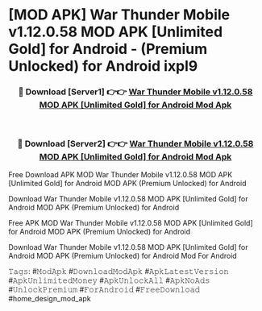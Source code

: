 # [MOD APK] War Thunder Mobile v1.12.0.58 MOD APK [Unlimited Gold] for Android  - (Premium Unlocked) for Android ixpl9



<div align="center">
<h3>🔴 Download [Server1] 👉👉 <a href="https://momento.my/?title=War_Thunder_Mobile_v1.12.0.58_MOD_APK_[Unlimited_Gold]_for_Android_">War Thunder Mobile v1.12.0.58 MOD APK [Unlimited Gold] for Android  Mod Apk</a></h3><br>

<h3>🔴 Download [Server2] 👉👉 <a href="https://momento.my/?title=War_Thunder_Mobile_v1.12.0.58_MOD_APK_[Unlimited_Gold]_for_Android_">War Thunder Mobile v1.12.0.58 MOD APK [Unlimited Gold] for Android  Mod Apk</a></h3>
</div>



Free Download APK MOD War Thunder Mobile v1.12.0.58 MOD APK [Unlimited Gold] for Android  MOD APK (Premium Unlocked) for Android

Download War Thunder Mobile v1.12.0.58 MOD APK [Unlimited Gold] for Android  MOD APK (Premium Unlocked) for Android

Free APK MOD War Thunder Mobile v1.12.0.58 MOD APK [Unlimited Gold] for Android  MOD APK (Premium Unlocked) for Android

Download War Thunder Mobile v1.12.0.58 MOD APK [Unlimited Gold] for Android  MOD APK (Premium Unlocked) for Android Mod For Android

𝚃𝚊𝚐𝚜: #𝙼𝚘𝚍𝙰𝚙𝚔 #𝙳𝚘𝚠𝚗𝚕𝚘𝚊𝚍𝙼𝚘𝚍𝙰𝚙𝚔 #𝙰𝚙𝚔𝙻𝚊𝚝𝚎𝚜𝚝𝚅𝚎𝚛𝚜𝚒𝚘𝚗 #𝙰𝚙𝚔𝚄𝚗𝚕𝚒𝚖𝚒𝚝𝚎𝚍𝙼𝚘𝚗𝚎𝚢 #𝙰𝚙𝚔𝚄𝚗𝚕𝚘𝚌𝚔𝙰𝚕𝚕 #𝙰𝚙𝚔𝙽𝚘𝙰𝚍𝚜 #𝚄𝚗𝚕𝚘𝚌𝚔𝙿𝚛𝚎𝚖𝚒𝚞𝚖 #𝙵𝚘𝚛𝙰𝚗𝚍𝚛𝚘𝚒𝚍 #𝙵𝚛𝚎𝚎𝙳𝚘𝚠𝚗𝚕𝚘𝚊𝚍 #home_design_mod_apk
